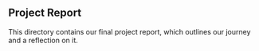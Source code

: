 <h2>Project Report</h2>
This directory contains our final project report, which outlines our journey and a reflection on it.

